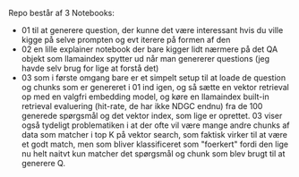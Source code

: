 

Repo består af 3 Notebooks:
- 01 til at generere question, der kunne det være interessant hvis du ville kigge på selve prompten og evt iterere på formen af den
- 02  en lille explainer notebook der bare kigger lidt nærmere på det QA objekt som llamaindex spytter ud når man genererer questions (jeg havde selv brug for lige at forstå det)
- 03 som i første omgang bare er et simpelt setup til at loade de question og chunks som er genereret i 01 ind igen, og så sætte en vektor retrieval op med en valgfri embedding model, og køre en llamaindex built-in retrieval evaluering (hit-rate, de har ikke NDGC endnu) fra de 100 generede spørgsmål og det vektor index, som lige er oprettet. 03 viser også tydeligt problematiken i at der ofte vil være mange andre chunks af data som matcher i top K på vektor search, som faktisk virker til at være et godt match, men som bliver klassificeret som "foerkert" fordi den lige nu helt naitvt kun matcher det spørgsmål og chunk som blev brugt til at generere Q.